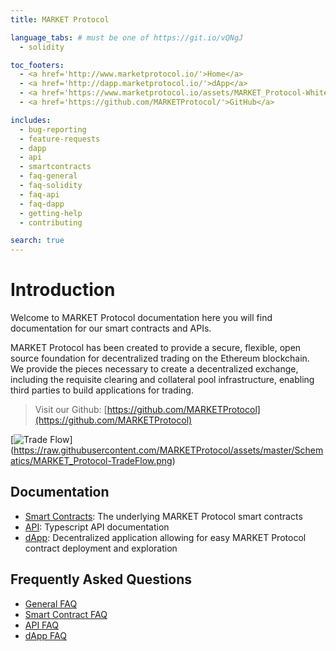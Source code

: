```yaml
---
title: MARKET Protocol

language_tabs: # must be one of https://git.io/vQNgJ
  - solidity

toc_footers:
  - <a href='http://www.marketprotocol.io/'>Home</a>
  - <a href='http://dapp.marketprotocol.io/'>dApp</a>
  - <a href='https://www.marketprotocol.io/assets/MARKET_Protocol-Whitepaper.pdf'>Whitepaper</a>
  - <a href='https://github.com/MARKETProtocol/'>GitHub</a>

includes:
  - bug-reporting
  - feature-requests
  - dapp
  - api
  - smartcontracts
  - faq-general
  - faq-solidity
  - faq-api
  - faq-dapp
  - getting-help
  - contributing

search: true
---
```


# Introduction

Welcome to MARKET Protocol documentation here you will find documentation for our smart contracts and APIs.

MARKET Protocol has been created to provide a secure, flexible, open source foundation for decentralized trading on the
Ethereum blockchain. We provide the pieces necessary to create a decentralized exchange, including the requisite
clearing and collateral pool infrastructure, enabling third parties to build applications for trading.

> Visit our Github: [https://github.com/MARKETProtocol](https://github.com/MARKETProtocol)

[![Trade Flow](https://raw.githubusercontent.com/MARKETProtocol/assets/master/Schematics/MARKET_Protocol-TradeFlow.png)]
(https://raw.githubusercontent.com/MARKETProtocol/assets/master/Schematics/MARKET_Protocol-TradeFlow.png)

## Documentation
* [Smart Contracts](#solidity-smart-contracts): The underlying MARKET Protocol smart contracts
* [API](#api):  Typescript API documentation
* [dApp](#dapp): Decentralized application allowing for easy MARKET Protocol contract deployment and exploration

## Frequently Asked Questions
* [General FAQ](#faq-general)
* [Smart Contract FAQ](#faq-solidity-smart-contracts)
* [API FAQ](#faq-api)
* [dApp FAQ](#faq-dapp)
